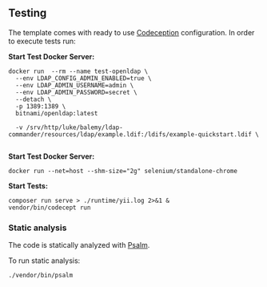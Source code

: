 ## Testing

The template comes with ready to use [Codeception](https://codeception.com/) configuration.
In order to execute tests run:

**Start Test Docker Server:**
 
```
docker run  --rm --name test-openldap \
  --env LDAP_CONFIG_ADMIN_ENABLED=true \
  --env LDAP_ADMIN_USERNAME=admin \
  --env LDAP_ADMIN_PASSWORD=secret \
  --detach \
  -p 1389:1389 \
  bitnami/openldap:latest
  
  -v /srv/http/luke/balemy/ldap-commander/resources/ldap/example.ldif:/ldifs/example-quickstart.ldif \
  
```

**Start Test Docker Server:**

```
docker run --net=host --shm-size="2g" selenium/standalone-chrome
```

**Start Tests:**

```
composer run serve > ./runtime/yii.log 2>&1 &
vendor/bin/codecept run
```




### Static analysis

The code is statically analyzed with [Psalm](https://psalm.dev/).

To run static analysis:

```shell
./vendor/bin/psalm
```
